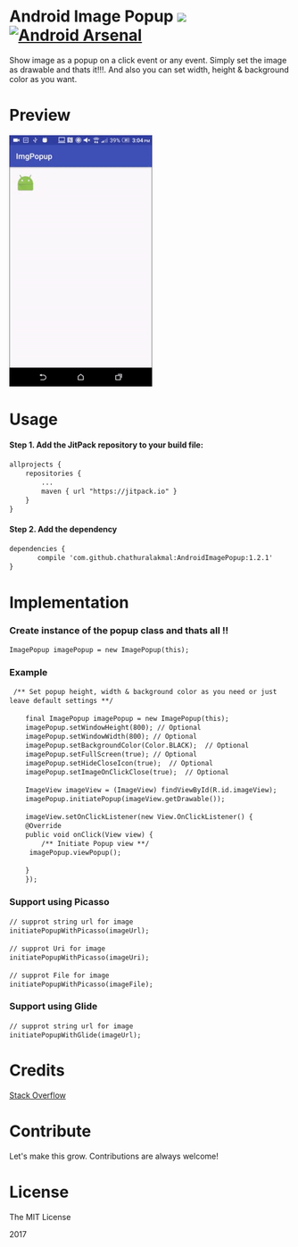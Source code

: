 # Android Image Popup [![](https://jitpack.io/v/chathuralakmal/AndroidImagePopup.svg)](https://jitpack.io/#chathuralakmal/AndroidImagePopup) [![Android Arsenal](https://img.shields.io/badge/Android%20Arsenal-Android%20Image%20Popup-brightgreen.svg?style=flat)](https://android-arsenal.com/details/1/5261)

Show image as a popup on a click event or any event. Simply set the image as drawable and thats it!!!. And also you can set width, height & background color as you want.


# Preview
![Demo Preview](preview.gif? "Demo Preview")

# Usage

#### Step 1. Add the JitPack repository to your build file:

    allprojects {
		repositories {
			...
			maven { url "https://jitpack.io" }
		}
	}

#### Step 2. Add the dependency

    dependencies {
           compile 'com.github.chathuralakmal:AndroidImagePopup:1.2.1'
	}



# Implementation

### Create instance of the popup class and thats all !!

    ImagePopup imagePopup = new ImagePopup(this); 
    	
### Example

	 /** Set popup height, width & background color as you need or just leave default settings **/

	    final ImagePopup imagePopup = new ImagePopup(this);
	    imagePopup.setWindowHeight(800); // Optional
	    imagePopup.setWindowWidth(800); // Optional
	    imagePopup.setBackgroundColor(Color.BLACK);  // Optional
	    imagePopup.setFullScreen(true); // Optional
	    imagePopup.setHideCloseIcon(true);  // Optional
	    imagePopup.setImageOnClickClose(true);  // Optional

	    ImageView imageView = (ImageView) findViewById(R.id.imageView);
	    imagePopup.initiatePopup(imageView.getDrawable());

	    imageView.setOnClickListener(new View.OnClickListener() {
		@Override
		public void onClick(View view) {
		    /** Initiate Popup view **/
		 imagePopup.viewPopup();

		}
	    });

	
### Support using Picasso 
	// supprot string url for image 
	initiatePopupWithPicasso(imageUrl);
	
	// supprot Uri for image 
	initiatePopupWithPicasso(imageUri);
	
	// supprot File for image 
	initiatePopupWithPicasso(imageFile);
	
### Support using Glide 
	// supprot string url for image 
	initiatePopupWithGlide(imageUrl);
	
	
# Credits
[Stack Overflow](http://stackoverflow.com)

# Contribute

Let's make this grow. Contributions are always welcome!
     
# License
The MIT License

2017

